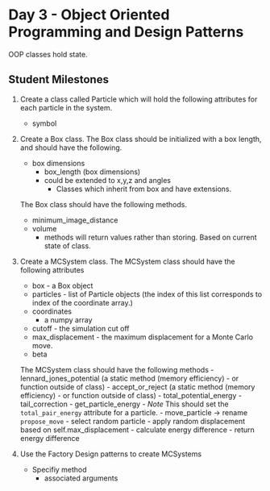 # Day 3 - Object Oriented Programming and Design Patterns

OOP classes hold state.

## Student Milestones

1. Create a class called Particle which will hold the following attributes for each particle in the system.
    - symbol

1. Create a Box class.
    The Box class should be initialized with a box length, and should have the following.
    -  box dimensions
        *  box_length (box dimensions)
        * could be extended to x,y,z and angles
            * Classes which inherit from box and have extensions.

    The Box class should have the following methods.
    - minimum_image_distance
    - volume
        * methods will return values rather than storing. Based on current state of class.     


1. Create a MCSystem class.
    The MCSystem class should have the following attributes
    - box - a Box object
    - particles - list of Particle objects (the index of this list corresponds to index of the coordinate array.)
     - coordinates
        - a numpy array
    - cutoff - the simulation cut off
    - max_displacement - the maximum displacement for a Monte Carlo move.
    - beta
    
    The MCSystem class should have the following methods
        - lennard_jones_potential (a static method (memory efficiency) - or function outside of class)
        - accept_or_reject (a static method (memory efficiency) - or function outside of class)
        - total_potential_energy
        - tail_correction
        - get_particle_energy
            - *Note* This should set the `total_pair_energy` attribute for a particle.
        - move_particle -> rename `propose_move`
            - select random particle
            - apply random displacement based on self.max_displacement
            - calculate energy difference
            - return energy difference

1. Use the Factory Design patterns to create MCSystems
    - Specifiy method
        - associated arguments
    